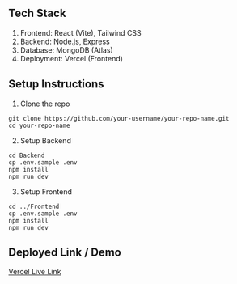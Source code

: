 ## Tech Stack
1. Frontend: React (Vite), Tailwind CSS
2. Backend: Node.js, Express
3. Database: MongoDB (Atlas)
4. Deployment: Vercel (Frontend)

## Setup Instructions
1. Clone the repo
```
git clone https://github.com/your-username/your-repo-name.git
cd your-repo-name
```
2. Setup Backend
```
cd Backend
cp .env.sample .env
npm install
npm run dev
```
3. Setup Frontend
```
cd ../Frontend
cp .env.sample .env
npm install
npm run dev
```

## Deployed Link / Demo
[Vercel Live Link](https://we-do-good.vercel.app)
